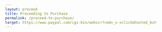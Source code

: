 ```yaml
---
layout: proceed
title: Proceeding to Purchase
permalink: /proceed-to-purchase/
target: https://www.paypal.com/cgi-bin/webscr?cmd=_s-xclick&hosted_button_id=9SVXLQ753LJKY
---
```


